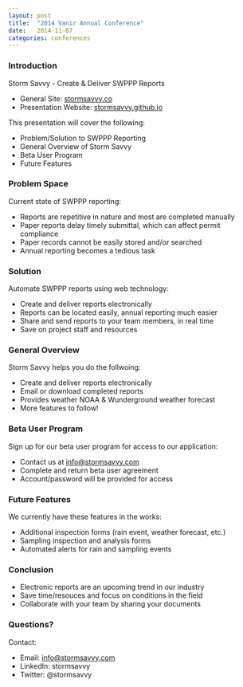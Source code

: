 ```yaml
---
layout: post
title:  "2014 Vanir Annual Conference"
date:   2014-11-07
categories: conferences
---
```


### Introduction

Storm Savvy - Create & Deliver SWPPP Reports

* General Site: [stormsavvy.co][co]
* Presentation Website: [stormsavvy.github.io][ss]

This presentation will cover the following:

* Problem/Solution to SWPPP Reporting
* General Overview of Storm Savvy
* Beta User Program
* Future Features

### Problem Space

Current state of SWPPP reporting:

* Reports are repetitive in nature and most are completed manually
* Paper reports delay timely submittal, which can affect permit compliance
* Paper records cannot be easily stored and/or searched
* Annual reporting becomes a tedious task

### Solution

Automate SWPPP reports using web technology:

* Create and deliver reports electronically
* Reports can be located easily, annual reporting much easier
* Share and send reports to your team members, in real time
* Save on project staff and resources

### General Overview

Storm Savvy helps you do the follwoing:

* Create and deliver reports electronically
* Email or download completed reports
* Provides weather NOAA & Wunderground weather forecast
* More features to follow!

### Beta User Program

Sign up for our beta user program for access to our application:

* Contact us at info@stormsavvy.com
* Complete and return beta user agreement
* Account/password will be provided for access

### Future Features

We currently have these features in the works:

* Additional inspection forms (rain event, weather forecast, etc.)
* Sampling inspection and analysis forms
* Automated alerts for rain and sampling events

### Conclusion

* Electronic reports are an upcoming trend in our industry
* Save time/resouces and focus on conditions in the field
* Collaborate with your team by sharing your documents

### Questions?

Contact:

* Email: info@stormsavvy.com
* LinkedIn: stormsavvy
* Twitter: @stormsavvy

[co]: http://stormsavvy.co/
[ss]: http://stormsavvy.github.io/
